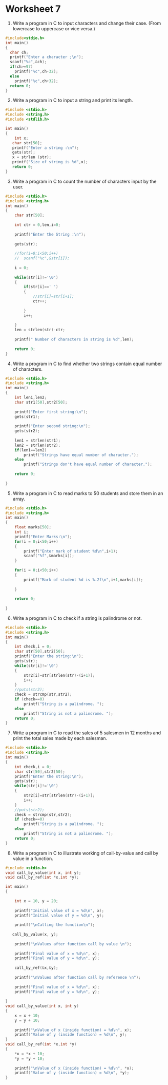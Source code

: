 # Worksheet 7

1. Write a program in C to input characters and change their case. (From lowercase to uppercase or vice versa.)

```c
#include<stdio.h>
int main()
{
  char ch;
  printf("Enter a character ;\n");
  scanf("%c",&ch);
  if(ch>=97)
    printf("%c",ch-32);
  else
    printf("%c",ch+32);
  return 0;  
}
```

2. Write a program in C to input a string and print its length.

```c
#include <stdio.h>
#include <string.h>
#include <stdlib.h>

int main()
{
	int x;
   char str[50];
   printf("Enter a string :\n");
   gets(str);
   x = strlen (str);
   printf("Size of string is %d",x);
   return 0;
}
```

3. Write a program in C to count the number of characters input by the user.

```c
#include <stdio.h>
#include <string.h>
int main()
{
	char str[50];
	
	int ctr = 0,len,i=0;
	
	printf("Enter the String :\n");
	
	gets(str);
	
	//for(i=0;i<50;i++)
	//	scanf("%c",&str[i]);
	
	i = 0;
	
	while(str[i]!='\0')
	{
		if(str[i]==' ')
		{
			//str[i]=str[i+1];
			ctr++;
			
		}
		i++;
		
	}
	len = strlen(str)-ctr;
	
	printf(" Number of characters in string is %d",len);
	
	return 0;
}
```

4. Write a program in C to find whether two strings contain equal number of characters.

```c
#include <stdio.h>
#include <string.h>
int main()
{
	int len1,len2;
	char str1[50],str2[50];
	
	printf("Enter first string:\n");
	gets(str1);
	
	printf("Enter second string:\n");
	gets(str2);
	
	len1 = strlen(str1);
	len2 = strlen(str2);
	if(len1==len2)
		printf("Strings have equal number of character.");
	else
		printf("Strings don't have equal number of character.");
		
	return 0;
		
}
```

5. Write a program in C to read marks to 50 students and store them in an array.

```c
#include <stdio.h>
#include <string.h>
int main()
{
	float marks[50];
	int i;
	printf("Enter Marks:\n");
	for(i = 0;i<50;i++)
	{
		printf("Enter mark of student %d\n",i+1);
		scanf("%f",&marks[i]);
	}
	
	for(i = 0;i<50;i++)
	{
		printf("Mark of student %d is %.2f\n",i+1,marks[i]);
		
	}
		
	return 0;
		
}
```
6. Write a program in C to check if a string is palindrome or not.

```c
#include <stdio.h>
#include <string.h>
int main()
{
	int check,i = 0;
	char str[50],str2[50];
	printf("Enter the string:\n");
	gets(str);
	while(str[i]!='\0')
	{
		str2[i]=str[strlen(str)-(i+1)];
		i++;
	}
	//puts(str2);		
	check = strcmp(str,str2);
	if (check==0)
		printf("String is a palindrome. ");
	else
		printf("String is not a palindrome. ");
	return 0;
}
```
7. Write a program in C to read the sales of 5 salesmen in 12 months and print the total sales made by each salesman.

```c
#include <stdio.h>
#include <string.h>
int main()
{
	int check,i = 0;
	char str[50],str2[50];
	printf("Enter the string:\n");
	gets(str);
	while(str[i]!='\0')
	{
		str2[i]=str[strlen(str)-(i+1)];
		i++;
	}
	//puts(str2);		
	check = strcmp(str,str2);
	if (check==0)
		printf("String is a palindrome. ");
	else
		printf("String is not a palindrome. ");
	return 0;
}
```
8. Write a program in C to illustrate working of call-by-value and call by value in a function.

```c
#include <stdio.h>
void call_by_value(int x, int y);
void call_by_ref(int *x,int *y);

int main()
{
		
	int x = 10, y = 20;
 
    printf("Initial value of x = %d\n", x);
    printf("Initial value of y = %d\n", y);
 
    printf("\nCalling the function\n");
 
   call_by_value(x, y);
 
    printf("\nValues after function call by value \n");
 
    printf("Final value of x = %d\n", x);
    printf("Final value of y = %d\n", y);
    
    call_by_ref(&x,&y);
    
    printf("\nValues after function call by reference \n");
    
	printf("Final value of x = %d\n", x);
    printf("Final value of y = %d\n", y);
    
}
void call_by_value(int x, int y)
{
    x = x + 10;
    y = y + 10;
 
    printf("\nValue of x (inside function) = %d\n", x);
    printf("Value of y (inside function) = %d\n", y);
}
void call_by_ref(int *x,int *y)
{
	*x = *x + 10;
    *y = *y + 10;
 
    printf("\nValue of x (inside function) = %d\n", *x);
    printf("Value of y (inside function) = %d\n", *y);
}
```
